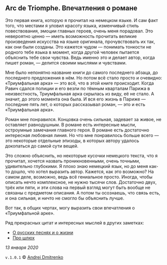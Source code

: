 ## Arc de Triomphe. Впечатления о романе

Это первая книга, которую я прочитал на немецком языке. И сам факт того, что местами я уловил красоту языка, изменчивый стиль повествования, эмоции главных героев, очень меня порадовал. Это невероятно ценно &mdash; иметь возможность прочитать великие произведения искусства на языке оригинала, прочувствовать их так, как они были созданы. Это кажется чудом &mdash; понимать тонкости не родного тебе языка в момент, когда другой человек пытается объяснить тебе свои чувства. Ведь именно это и делает автор, когда пишет роман, &mdash; делится своими мыслями и чувствами.

Мне было непонятно название книги до самого последнего абзаца, до последнего предложения в нём. Но потом всё стало просто и очевидно: &laquo;Триумфальная арка&raquo; &mdash; это всё, что в этой книге происходит. Когда Равич сдался полиции и его везли по тёмным кварталам Парижа в неизвестность, Триумфальная арка скрылась из виду, её не стало. А значит, до этого момента она была. И вся его жизнь в Париже &mdash; последние пять лет, о которых рассказывал роман, &mdash; это и есть &laquo;Триумфальная арка&raquo;.

Роман мне понравился. Концовка очень сильная, задевает за живое, не оставляет равнодушным. В романе есть интересные мысли, остроумные замечания главного героя. В романе есть достаточно интересная любовная линия. Но что мне понравилось больше всего &mdash; это некоторые отдельные эпизоды, в которых автору удалось докопаться до самой сути вещей.

Это сложно объяснить, но некоторые кусочки немецкого текста, что я прочитал, хочется назвать проникновенными, очень точными, удивительно глубокими. Я плохо знаю немецкий язык, но до меня как-то дошло, что хотел выразить автор. Кажется, как это возможно? На самом деле, возможно, ведь всё гениальное просто. Иногда, чтобы описать нечто комплексное, не нужно тысячи слов. Достаточно двух, трёх или пяти, и эти слова на первый взгляд могут быть вообще не связаны с предметом описания. А потом ты осознаешь, что связь есть, и она сильная, и ничто не смогло бы объяснить лучше.

Вот так, в общих чертах, могу выразить свои впечатления о &laquo;Триумфальной арке&raquo;.

Ряд прекрасных цитат и интересных мыслей в других заметках:
- [О русских песнях и о жизни](russians.md)
- [Про шлюх](huren.md)

_13 января 2020_

`v.1.0.1` &copy; [Andrei Dmitrenko](https://admitrenko.github.io/blog)
